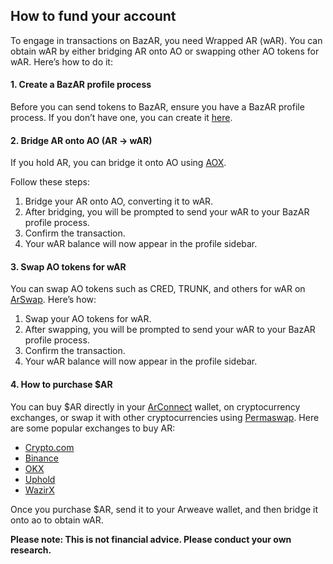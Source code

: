 ## How to fund your account

To engage in transactions on BazAR, you need Wrapped AR (wAR). You can obtain wAR by either bridging AR onto AO or swapping other AO tokens for wAR. Here’s how to do it:

#### 1. Create a BazAR profile process

Before you can send tokens to BazAR, ensure you have a BazAR profile process. If you don’t have one, you can create it [here](#).

#### 2. Bridge AR onto AO (AR → wAR)

If you hold AR, you can bridge it onto AO using [AOX](https://aox.arweave.net/#/).

Follow these steps:

1. Bridge your AR onto AO, converting it to wAR.
2. After bridging, you will be prompted to send your wAR to your BazAR profile process.
3. Confirm the transaction.
4. Your wAR balance will now appear in the profile sidebar.

#### 3. Swap AO tokens for wAR

You can swap AO tokens such as CRED, TRUNK, and others for wAR on [ArSwap](https://arswap.org/swap). Here’s how:

1. Swap your AO tokens for wAR.
2. After swapping, you will be prompted to send your wAR to your BazAR profile process.
3. Confirm the transaction.
4. Your wAR balance will now appear in the profile sidebar.

#### 4. How to purchase $AR

You can buy $AR directly in your [ArConnect](https://www.arconnect.io/) wallet, on cryptocurrency exchanges, or swap it with other cryptocurrencies using [Permaswap](https://app.permaswap.network/). Here are some popular exchanges to buy AR:

- [Crypto.com](https://crypto.com/price/arweave)
- [Binance](https://www.binance.com/en/price/arweave)
- [OKX](https://www.okx.com/)
- [Uphold](https://uphold.com/assets/crypto/buy-arweave)
- [WazirX](https://wazirx.com/exchange/AR-INR)

Once you purchase $AR, send it to your Arweave wallet, and then bridge it onto ao to obtain wAR.

**Please note: This is not financial advice. Please conduct your own research.**
